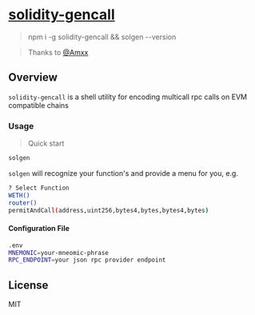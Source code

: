 # [solidity-gencall](#)

> npm i -g solidity-gencall && solgen --version

> Thanks to [@Amxx](https://github.com/Amxx/anycall)

## Overview

`solidity-gencall` is a shell utility for encoding multicall rpc calls on EVM
compatible chains

### Usage

> Quick start

```bash
solgen
```

`solgen` will recognize your function's and provide a menu for you, e.g.

```bash
? Select Function
WETH()
router()
permitAndCall(address,uint256,bytes4,bytes,bytes4,bytes)
```

#### Configuration File

```bash
.env
MNEMONIC=your-mneomic-phrase
RPC_ENDPOINT=your json rpc provider endpoint
```

## License

MIT
